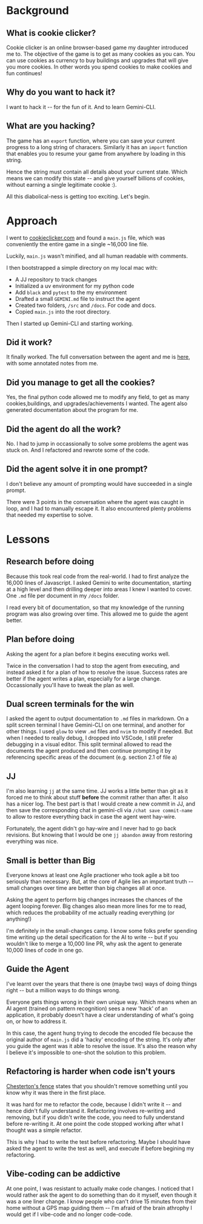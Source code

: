 # Background

## What is cookie clicker?

Cookie clicker is an online browser-based game my daughter introduced me to. The objective of the game is to get as many cookies as you can. You can use cookies as currency to buy buildings and upgrades that will give you more cookies. In other words you spend cookies to make cookies and fun continues!

## Why do you want to hack it?

I want to hack it -- for the fun of it. And to learn Gemini-CLI.

## What are you hacking?

The game has an `export` function, where you can save your current progress to a long string of characers. Similarly it has an `import` function that enables you to resume your game from anywhere by loading in this string. 

Hence the string must contain all details about your current state. Which means we can modify this state -- and give yourself billions of cookies, without earning a single legitimate cookie :).

All this diabolical-ness is getting too exciting. Let's begin.

# Approach

I went to [cookieclicker.com](https://cookieclicker.com) and found a `main.js` file, which was conveniently the entire game in a single ~16,000 line file.

Luckily, `main.js` wasn't minified, and all human readable with comments.

I then bootstrapped a simple directory on my local mac with:

* A JJ repository to track changes
* Initialized a uv environment for my python code
* Add `black` and `pytest` to the my environment
* Drafted a small `GEMINI.md` file to instruct the agent
* Created two folders, `/src` and `/docs`. For code and docs.
* Copied `main.js` into the root directory.

Then I started up Gemini-CLI and starting working.

## Did it work?

It finally worked. The full conversation between the agent and me is [here](/conversation.md), with some annotated notes from me.

## Did you manage to get all the cookies?

Yes, the final python code allowed me to modify any field, to get as many cookies,buildings, and upgrades/achievements I wanted. The agent also generated documentation about the program for me.

## Did the agent do all the work?

No. I had to jump in occassionally to solve some problems the agent was stuck on. And I refactored and rewrote some of the code.

## Did the agent solve it in one prompt?

I don't believe any amount of prompting would have succeeded in a single prompt. 

There were 3 points in the conversation where the agent was caught in loop, and I had to manually escape it. It also encountered plenty problems that needed my expertise to solve.

#  Lessons

## Research before doing

Because this took real code from the real-world. I had to first analyze the 16,000 lines of Javascript. I asked Gemini to write documentation, starting at a high level and then drilling deeper into areas I knew I wanted to cover. One `.md` file per document in my `/docs` folder.

I read every bit of documentation, so that my knowledge of the running program was also growing over time. This allowed me to guide the agent better.

## Plan before doing

Asking the agent for a plan before it begins executing works well.

Twice in the conversation I had to stop the agent from executing, and instead asked it for a plan of how to resolve the issue. Success rates are better if the agent writes a plan, especially for a large change. Occassionally you'll have to tweak the plan as well.

## Dual screen terminals for the win

I asked the agent to output documentation to `.md` files in markdown. On a split screen terminal I have Gemini-CLI on one terminal, and another for other things. I used `glow` to view `.md` files and `nvim` to modify if needed. But when I needed to really debug, I dropped into VSCode, I still prefer debugging in a visual editor. This split terminal allowed to read the documents the agent produced and then continue prompting it by referencing specific areas of the document (e.g. section 2.1 of file a)

## JJ

I'm also learning `jj` at the same time. JJ works a little better than git as it forced me to think about stuff **before** the commit rather than after. It also has a nicer log. The best part is that I would create a new commit in JJ, and then save the corresponding chat in gemini-cli via `/chat save commit-name` to allow to restore everything back in case the agent went hay-wire. 

Fortunately, the agent didn't go hay-wire and I never had to go back revisions. But knowing that I would be one `jj abandon` away from restoring everything was nice.

## Small is better than Big

Everyone knows at least one Agile practioner who took agile a bit too seriously than necessary. But, at the core of Agile lies an important truth -- small changes over time are better than big changes all at once.

Asking the agent to perform big changes increases the chances of the agent looping forever. Big changes also mean more lines for me to read, which reduces the probability of me actually reading everything (or anything!)

I'm definitely in the small-changes camp. I know some folks prefer spending time writing up the detail specification for the AI to write -- but if you wouldn't like to merge a 10,000 line PR, why ask the agent to generate 10,000 lines of code in one go.

## Guide the Agent

I've learnt over the years that there is one (maybe two) ways of doing things right -- but a million ways to do things wrong.

Everyone gets things wrong in their own unique way. Which means when an AI agent (trained on pattern recognition) sees a new 'hack' of an application, it probably doesn't have a clear understanding of what's going on, or how to address it. 

In this case, the agent hung trying to decode the encoded file because the original author of `main.js` did a 'hacky' encoding of the string. It's only after you guide the agent was it able to resolve the issue. It's also the reason why I believe it's impossible to one-shot the solution to this problem.

## Refactoring is harder when code isn't yours

[Chesterton's fence](https://en.wikipedia.org/wiki/Wikipedia:Chesterton%27s_fence) states that you shouldn't remove something until you know why it was there in the first place.

It was hard for me to refactor the code, because I didn't write it -- and hence didn't fully understand it. Refactoring involves re-writing and removing, but if you didn't write the code, you need to fully understand before re-writing it. At one point the code stopped working after what I thought was a simple refactor.

This is why I had to write the test before refactoring. Maybe I should have asked the agent to write the test as well, and execute if before begining my refactoring.

## Vibe-coding can be addictive

At one point, I was resistant to actually make code changes. I noticed that I would rather ask the agent to do something than do it myself, even though it was a one liner change. I know people who can't drive 15 minutes from their home without a GPS map guiding them -- I'm afraid of the brain athrophy I would get if I vibe-code and no longer code-code.

